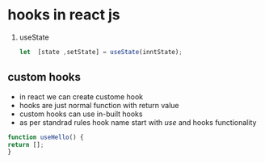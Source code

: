 # hooks in react js

1. useState

    ```js
    let  [state ,setState] = useState(inntState);
    ```

## custom hooks

- in react we can create custome hook
- hooks are just normal function with return value
- custom hooks can use in-built hooks
- as per standrad rules hook name start with *use* and hooks functionality

 ```js
 function useHello() {
 return [];
 }
```
